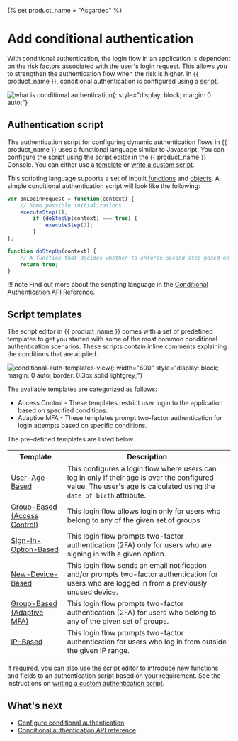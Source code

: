 {% set product_name = "Asgardeo" %}

# Add conditional authentication

With conditional authentication, the login flow in an application is dependent on the risk factors associated with the user's login request.
This allows you to strengthen the authentication flow when the risk is higher. In {{ product_name }}, conditional authentication is configured using a [script](#authentication-script).

![what is conditional authentication]({{base_path}}/assets/img/guides/conditional-auth/conditional-auth-intro.png){: style="display: block; margin: 0 auto;"}

## Authentication script

The authentication script for configuring dynamic authentication flows in {{ product_name }} uses a functional language similar to Javascript. You can configure the script using the script editor in the {{ product_name }} Console. You can either use a [template](#script-templates) or [write a custom script]({{base_path}}/guides/authentication/conditional-auth/write-your-first-script/).

This scripting language supports a set of inbuilt [functions]({{base_path}}/references/conditional-auth/api-reference/#utility-functions) and [objects]({{base_path}}/references/conditional-auth/api-reference/#object-reference). A simple conditional authentication script will look like the following:

```js
var onLoginRequest = function(context) {
    // Some possible initializations...
    executeStep(1);
        if (doStepUp(context) === true) { 
            executeStep(2);
        }
};

function doStepUp(context) {
    // A function that decides whether to enforce second step based on the request context.
    return true;
}
```

!!! note
    Find out more about the scripting language in the [Conditional Authentication API Reference]({{base_path}}/references/conditional-auth/api-reference/).

## Script templates

The script editor in {{ product_name }} comes with a set of predefined templates to get you started with some of the most common conditional authentication scenarios. These scripts contain inline comments explaining the conditions that are applied.

![conditional-auth-templates-view]({{base_path}}/assets/img/guides/conditional-auth/conditional-auth-templates.png){: width="600" style="display: block; margin: 0 auto; border: 0.3px solid lightgrey;"}

<!--
You can define scripts that can consider the following evaluation criteria:

- User attributes
- User behavior
- Authentication Request Attributes
- Application attributes

You can define dynamic authentication flows that can perform actions similar to the following:

- Control the authentication step selection
- Change user attributes
- Send email notifications
- Redirect users to an error page etc. 

We will discuss the scenario that the template covers, the prerequisites, the
required parameters, the default authentication steps, and how you can try out the behavior of this template.
-->

The available templates are categorized as follows:

- Access Control - These templates restrict user login to the application based on specified conditions.
- Adaptive MFA - These templates prompt two-factor authentication for login attempts based on specific conditions.

The pre-defined templates are listed below.

| Template  | Description |
|-----------|-------------|
| [User-Age-Based]({{base_path}}/guides/authentication/conditional-auth/user-age-based-template/) | This configures a login flow where users can log in only if their age is over the configured value. The user's age is calculated using the `date of birth` attribute. |
| [Group-Based (Access Control)]({{base_path}}/guides/authentication/conditional-auth/group-based-template-access-control/) | This login flow allows login only for users who belong to any of the given set of groups  |
| [Sign-In-Option-Based]({{base_path}}/guides/authentication/conditional-auth/sign-in-option-based-template/) | This login flow prompts two-factor authentication (2FA) only for users who are signing in with a given option.  |
| [New-Device-Based]({{base_path}}/guides/authentication/conditional-auth/new-device-based-template/) | This login flow sends an email notification and/or prompts two-factor authentication for users who are logged in from a previously unused device. |
| [Group-Based (Adaptive MFA)]({{base_path}}/guides/authentication/conditional-auth/group-based-template/)  | This login flow prompts two-factor authentication (2FA) for users who belong to any of the given set of groups. |
| [IP-Based]({{base_path}}/guides/authentication/conditional-auth/ip-based-template/) | This login flow prompts two-factor authentication for users who log in from outside the given IP range. |

If required, you can also use the script editor to introduce new functions and fields to an authentication script based on your requirement. See the instructions on [writing a custom authentication script]({{base_path}}/guides/authentication/conditional-auth/write-your-first-script/).

## What's next

- [Configure conditional authentication]({{base_path}}/guides/authentication/conditional-auth/configure-conditional-auth/)
- [Conditional authentication API reference]({{base_path}}/references/conditional-auth/api-reference/)
